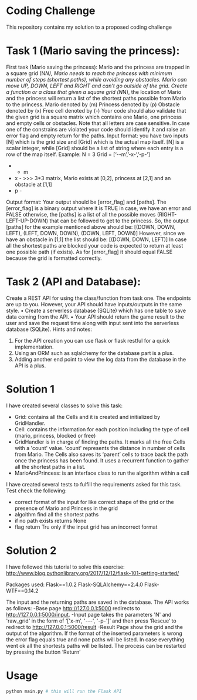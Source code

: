 # Coding Challenge

This repository contains my solution to a proposed coding challenge

# Task 1 (Mario saving the princess):

First task (Mario saving the princess):
Mario and the princess are trapped in a square grid (N*N), Mario needs to reach the princess
with minimum number of steps (shortest paths), while avoiding any obstacles. Mario can
move UP, DOWN, LEFT and RIGHT and can’t go outside of the grid. Create a function or a
class that given a square grid (N*N), the location of Mario and the princess will return a list
of the shortest paths possible from Mario to the princess.
Mario denoted by (m)
Princess denoted by (p)
Obstacle denoted by (x)
Free cell denoted by (-)
Your code should also validate that the given grid is a square matrix which contains one
Mario, one princess and empty cells or obstacles. Note that all letters are case sensitive. In
case one of the constrains are violated your code should identify it and raise an error flag and
empty return for the paths.
Input format:
you have two inputs [N] which is the grid size and [Grid] which is the actual map itself. [N] is
a scalar integer, while [Grid] should be a list of string where each entry is a row of the map
itself.
Example:
N = 3
Grid = [‘--m’,’-x-’,’-p-’]
- - m
- x - >>> 3*3 matrix, Mario exists at [0,2], princess at [2,1] and an obstacle at [1,1]
- p -

Output format:
Your output should be [error_flag] and [paths]. The [error_flag] is a binary output where it is
TRUE in case, we have an error and FALSE otherwise, the [paths] is a list of all the possible
moves (RIGHT-LEFT-UP-DOWN) that can be followed to get to the princess. So, the output
[paths] for the example mentioned above should be:
[(DOWN, DOWN, LEFT), (LEFT, DOWN, DOWN), (DOWN, LEFT, DOWN)]
However, since we have an obstacle in [1,1] the list should be:
[(DOWN, DOWN, LEFT)]
In case all the shortest paths are blocked your code is expected to return at least one possible
path (if exists).
As for [error_flag] it should equal FALSE because the grid is formatted correctly.

# Task 2 (API and Database):

Create a REST API for using the class/function from task one. The endpoints are up to
you. However, your API should have inputs/outputs in the same style.
• Create a serverless database (SQLite) which has one table to save data coming from
the API.
• Your API should return the game result to the user and save the request time along
with input sent into the serverless database (SQLite).
Hints and notes:
1. For the API creation you can use flask or flask restful for a quick implementation.
2. Using an ORM such as sqlalchemy for the database part is a plus.
3. Adding another end point to view the log data from the database in the API is a
plus.


# Solution 1

I have created several classes to solve this task:
  - Grid: contains all the Cells and it is created
and initialized by GridHandler.
  - Cell: contains the information for each position including the type
of cell (mario, princess, blocked or free)
  - GridHandler is in charge of finding the paths. It marks
all the free Cells with a 'count' value. 'count' represents the distance in number of cells from Mario. The
Cells also saves its ‘parent’ cells to trace back the path once the princess has been found. It
uses a recurrent function to gather all the shortest paths in a list.
- MarioAndPrincess: is an interface class to run the algorithm within a call

I have created several tests to fulfill the requirements asked for this task. Test check the following:
  - correct format of the input for like correct shape of the grid or the presence of Mario and Princess in the grid
  - algoithm find all the shortest paths
  - if no path exists returns None
  - flag return Tru only if the input grid has an incorrect format
  
# Solution 2
 
I have followed this tutorial to solve this exercise:
http://www.blog.pythonlibrary.org/2017/12/12/flask-101-getting-started/

Packages used: 
Flask==1.0.2
Flask-SQLAlchemy==2.4.0
Flask-WTF==0.14.2

The input and the returning paths are saved in the database.
The API works as follows:
  -Base page http://127.0.0.1:5000 redirects to http://127.0.0.1:5000/input. 
  -Input page takes the parameters 'N' and 'raw_grid' in the form of ‘['x-m', '---', '-p-']’ and then press ‘Rescue’ to redirect to  http://127.0.0.1:5000/result
  -Result Page show the grid and the output of the algorithm. If the format of the inserted parameters is wrong the error flag equals true and none paths will be listed. In case everything went ok all the shortests paths will be listed. The process can be restarted by pressing the button ‘Return’

# Usage
```sh
python main.py # this will run the Flask API
```




